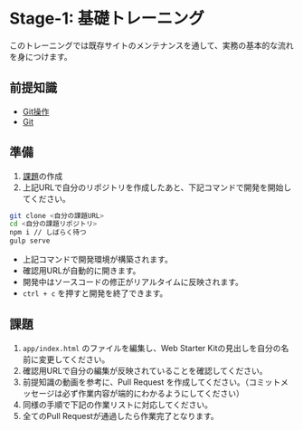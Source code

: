 # Stage-1: 基礎トレーニング

このトレーニングでは既存サイトのメンテナンスを通して、実務の基本的な流れを身につけます。

## 前提知識

- [Git操作](https://drive.google.com/drive/u/0/folders/0BwhcbXxSdjGibFRtZDlFcFBmV1E)
- [Git](develop/git)

## 準備

1. [課題](https://classroom.github.com/a/aK4sv0P7)の作成
2. 上記URLで自分のリポジトリを作成したあと、下記コマンドで開発を開始してください。

```bash
git clone <自分の課題URL>
cd <自分の課題リポジトリ>
npm i // しばらく待つ
gulp serve
```

- 上記コマンドで開発環境が構築されます。
- 確認用URLが自動的に開きます。
- 開発中はソースコードの修正がリアルタイムに反映されます。
- `ctrl + c` を押すと開発を終了できます。

## 課題

1. `app/index.html` のファイルを編集し、Web Starter Kitの見出しを自分の名前に変更してください。
2. 確認用URLで自分の編集が反映されていることを確認してください。
3. 前提知識の動画を参考に、Pull Request を作成してください。（コミットメッセージは必ず作業内容が端的にわかるようにしてください）
4. 同様の手順で下記の作業リストに対応してください。
5. 全てのPull Requestが通過したら作業完了となります。
